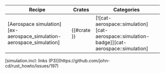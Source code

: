 | Recipe | Crates | Categories |
|---|---|---|
| [Aerospace simulation][ex-aerospace_simulation-aerospace_simulation] | {{#crate }} | [![cat-aerospace::simulation][cat-aerospace::simulation-badge]][cat-aerospace::simulation] |

<div class="hidden">
[simulation.incl: links (P3)](https://github.com/john-cd/rust_howto/issues/197)
</div>
